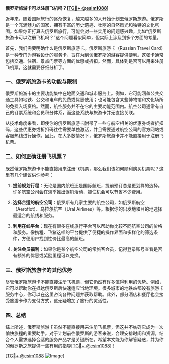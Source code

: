 **俄罗斯旅游卡可以注册飞机吗？[[TG💪+ @esim1088](https://t.me/s/esim1088)]**

近年来，随着国际旅行的逐渐恢复，越来越多的人开始计划去俄罗斯旅游。俄罗斯是一个充满魅力的国家，拥有丰富的历史遗迹、壮丽的自然风光和独特的文化氛围。如果你正打算去俄罗斯旅行，可能会对一些实用的问题感兴趣，比如“俄罗斯旅游卡可以注册飞机吗？”这个问题看似简单，但实际上涉及到多个方面的考量。

首先，我们需要明确什么是俄罗斯旅游卡。俄罗斯旅游卡（Russian Travel Card）是一种专门为游客设计的服务卡，旨在为到访俄罗斯的游客提供便利。这张卡通常包括交通、住宿、景点门票等方面的优惠或折扣。然而，具体到是否可以用来注册飞机票，这就需要仔细分析了。

### 一、俄罗斯旅游卡的功能与限制

俄罗斯旅游卡的主要功能集中在地面交通和城市服务上。例如，它可能涵盖公共交通工具如地铁、公交和电车的免费或优惠使用；也可能包含某些博物馆和文化场所的免费入场资格。然而，航空服务并不在它的主要功能范围内。航空公司通常有自己的订票系统和会员积分体系，而这些系统与旅游卡并无直接关联。

从技术角度来看，即使你的俄罗斯旅游卡附带了一些与航空相关的优惠券或者折扣码，这些优惠券或折扣码往往需要单独激活，并且需要通过航空公司的官方网站或客服热线进行操作。因此，在大多数情况下，俄罗斯旅游卡并不能直接用于注册飞机票。

### 二、如何正确注册飞机票？

既然俄罗斯旅游卡不能直接用来注册飞机票，那么我们该如何顺利购买机票呢？这里有几个建议供你参考：

1. **提前规划行程**：无论是国内航班还是国际航班，提前预订总是更划算的选择。许多航空公司会在淡季推出促销活动，抓住机会可以节省不少费用。
   
2. **选择合适的航空公司**：俄罗斯有几家主要的航空公司，如俄罗斯航空（Aeroflot）、乌拉尔航空（Ural Airlines）等。根据你的出发地和目的地选择最适合的航线和服务。

3. **利用在线平台**：现在有很多在线旅行平台可以帮助你比较不同航空公司的价格和服务。像携程、飞猪这样的平台提供了便捷的操作界面和多样化的筛选条件，方便用户找到性价比最高的航班。

4. **关注会员福利**：如果你是某个航空公司的常旅客会员，记得登录账号查看是否有额外的优惠或奖励里程可以兑换。

### 三、俄罗斯旅游卡的其他优势

尽管俄罗斯旅游卡不能直接注册飞机票，但它仍然有许多值得利用的优势。例如，它可以帮助你在抵达俄罗斯后快速适应当地环境。很多城市的地铁站都设有旅游卡服务中心，你可以在这里咨询各种问题并获取帮助。此外，部分酒店和餐厅也会接受旅游卡作为支付方式，这无疑增加了旅行的灵活性。

### 四、总结

综上所述，俄罗斯旅游卡虽然不能直接用来注册飞机票，但这并不妨碍它成为一次愉快旅程的重要助手。对于计划前往俄罗斯的游客来说，合理安排时间和资源，结合个人需求选择合适的服务产品才是关键所在。希望本文能为你解答疑惑，并为你的俄罗斯之旅提供一些有用的指导[[TG💪+ @esim1088](https://t.me/s/esim1088)]！

[[TG💪+ @esim1088](https://t.me/s/esim1088) ![Image](https://i.postimg.cc/4NQfJmqS/Snipaste-2025-05-13-00-14-12.png)]